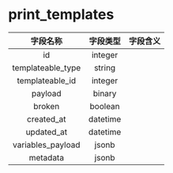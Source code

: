 # print_templates

| 字段名称 | 字段类型 | 字段含义 |
| :-----: | :-----: | :-----: 
| id | integer |  |
| templateable_type | string |  |
| templateable_id | integer |  |
| payload | binary |  |
| broken | boolean |  |
| created_at | datetime |  |
| updated_at | datetime |  |
| variables_payload | jsonb |  |
| metadata | jsonb |  |

